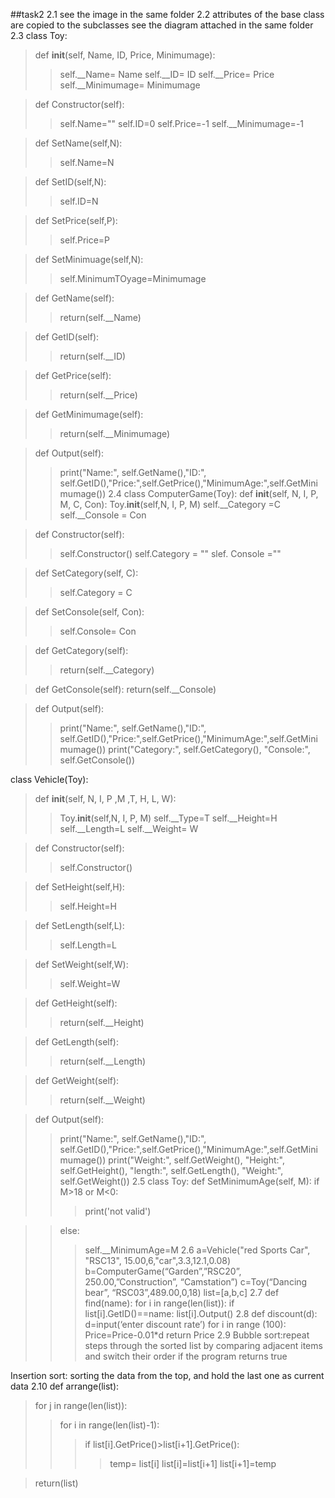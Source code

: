 ##task2
2.1
see the image in the same folder
2.2
attributes of the base class are copied to the subclasses
see the diagram attached in the same folder
2.3
class Toy:>def __init__(self, Name, ID,  Price, Minimumage):>>self.__Name= Nameself.__ID= IDself.__Price= Priceself.__Minimumage= Minimumage>def Constructor(self):>>self.Name=""self.ID=0self.Price=-1self.__Minimumage=-1    
>def SetName(self,N):>>self.Name=N>def SetID(self,N):>>self.ID=N    
>def SetPrice(self,P):>>self.Price=P    
>def SetMinimuage(self,N):>>self.MinimumTOyage=Minimumage    
>def GetName(self):>>return(self.__Name)
    
>def GetID(self):>>return(self.__ID)   
>def GetPrice(self):>>return(self.__Price)    
>def GetMinimumage(self):>>return(self.__Minimumage)  
>def Output(self):>>print("Name:", self.GetName(),"ID:", self.GetID(),"Price:",self.GetPrice(),"MinimumAge:",self.GetMinimumage())
2.4
class ComputerGame(Toy):>def __init__(self, N, I, P, M, C, Con):>>Toy.__init__(self,N, I, P, M)self.__Category =Cself.__Console = Con>def Constructor(self):>>self.Constructor()self.Category = ""slef. Console ="">def SetCategory(self, C):>>self.Category = C>def SetConsole(self, Con):>>self.Console= Con>def GetCategory(self):>>return(self.__Category)>def GetConsole(self):>return(self.__Console)>def Output(self):>>print("Name:", self.GetName(),"ID:", self.GetID(),"Price:",self.GetPrice(),"MinimumAge:",self.GetMinimumage())print("Category:", self.GetCategory(), "Console:", self.GetConsole())        class Vehicle(Toy):>def __init__(self, N, I, P ,M ,T, H, L, W):>>Toy.__init__(self,N, I, P, M)self.__Type=Tself.__Height=Hself.__Length=Lself.__Weight= W>def Constructor(self):>>self.Constructor()>def SetHeight(self,H):>>self.Height=H>def SetLength(self,L):>>self.Length=L>def SetWeight(self,W):>>self.Weight=W>def GetHeight(self):>>return(self.__Height)>def GetLength(self):>>return(self.__Length)>def GetWeight(self):>>return(self.__Weight)>def Output(self):>>print("Name:", self.GetName(),"ID:", self.GetID(),"Price:",self.GetPrice(),"MinimumAge:",self.GetMinimumage())print("Weight:", self.GetWeight(), "Height:", self.GetHeight(), "length:", self.GetLength(), "Weight:", self.GetWeight())
2.5
class Toy:
>def SetMinimumAge(self, M):
>>if M>18 or M<0:
>>>print('not valid')
		
>>else:
>>>self.__MinimumAge=M
2.6
a=Vehicle("red Sports Car", "RSC13", 15.00,6,"car",3.3,12.1,0.08)b=ComputerGame(“Garden”,”RSC20”, 250.00,”Construction”, “Camstation”)c=Toy(“Dancing bear”, “RSC03”,489.00,0,18)list=[a,b,c]
2.7
def find(name):
>for i in range(len(list)):
>>if list[i].GetID()==name:
>>>list[i].Output()
2.8
def discount(d):
>d=input(‘enter discount rate’)
for i in range (100):
>>Price=Price-0.01*d
return Price
2.9
Bubble sort:repeat steps through the sorted list by comparing adjacent items and switch their order if the program returns true

Insertion sort: sorting the data from the top, and hold the last one as current data
2.10
def arrange(list):>for j in range(len(list)):>>for i in range(len(list)-1):>>>if list[i].GetPrice()>list[i+1].GetPrice():>>>>temp= list[i]list[i]=list[i+1]list[i+1]=temp>return(list)